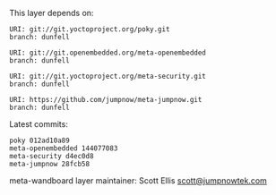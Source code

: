This layer depends on:

    URI: git://git.yoctoproject.org/poky.git
    branch: dunfell

    URI: git://git.openembedded.org/meta-openembedded
    branch: dunfell

    URI: git://git.yoctoproject.org/meta-security.git
    branch: dunfell

    URI: https://github.com/jumpnow/meta-jumpnow.git
    branch: dunfell

Latest commits:

    poky 012ad10a89
    meta-openembedded 144077083
    meta-security d4ec0d8
    meta-jumpnow 28fcb58

meta-wandboard layer maintainer: Scott Ellis <scott@jumpnowtek.com>
